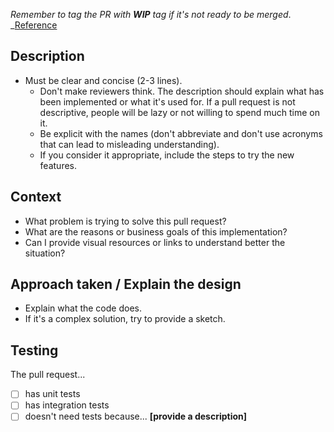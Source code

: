 _Remember to tag the PR with **WIP** tag if it's not ready to be merged_.  
_[Reference](https://blog.codeminer42.com/on-writing-a-great-pull-request-37c60ce6f31d/) 
## Description
- Must be clear and concise (2-3 lines).
  - Don't make reviewers think. The description should explain what has been implemented or what it's used for. If a pull request is not descriptive, people will be lazy or not willing to spend much time on it.
  - Be explicit with the names (don't abbreviate and don't use acronyms that can lead to misleading understanding).
  - If you consider it appropriate, include the steps to try the new features.  
## Context
* What problem is trying to solve this pull request?
* What are the reasons or business goals of this implementation?
* Can I provide visual resources or links to understand better the situation?  
## Approach taken / Explain the design
* Explain what the code does.
* If it's a complex solution, try to provide a sketch.
## Testing
The pull request...
- [ ] has unit tests
- [ ] has integration tests
- [ ] doesn't need tests because... **[provide a description]**
